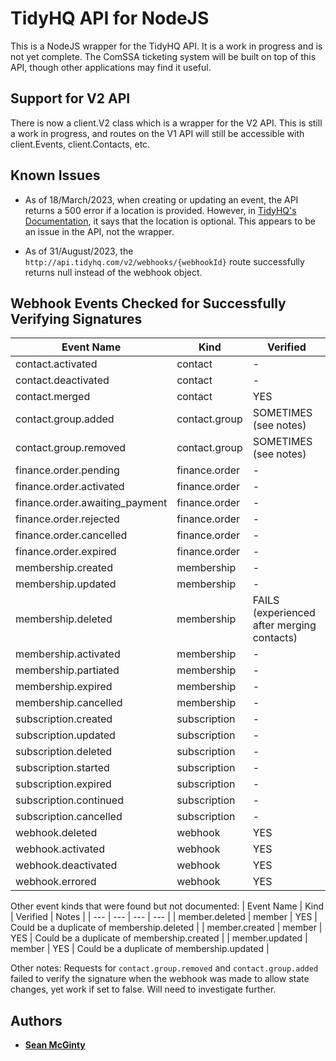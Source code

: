 # TidyHQ API for NodeJS

This is a NodeJS wrapper for the TidyHQ API. It is a work in progress and is not yet complete.
The ComSSA ticketing system will be built on top of this API, though other applications may find it useful.

## Support for V2 API

There is now a client.V2 class which is a wrapper for the V2 API. This is still a work in progress, and routes on the V1 API will still be accessible with client.Events, client.Contacts, etc.

## Known Issues

- As of 18/March/2023, when creating or updating an event, the API returns a 500 error if a location is provided. However, in [TidyHQ's Documentation](https://dev.tidyhq.com/#events), it says that the location is optional. This appears to be an issue in the API, not the wrapper.

- As of 31/August/2023, the `http://api.tidyhq.com/v2/webhooks/{webhookId}` route successfully returns null instead of the webhook object.

## Webhook Events Checked for Successfully Verifying Signatures

| Event Name | Kind | Verified |
| --- | --- | --- |
| contact.activated | contact | - |
| contact.deactivated | contact | - |
| contact.merged | contact | YES |
| contact.group.added | contact.group | SOMETIMES (see notes) |
| contact.group.removed | contact.group | SOMETIMES (see notes) |
| finance.order.pending | finance.order | - |
| finance.order.activated | finance.order | - |
| finance.order.awaiting_payment | finance.order | - |
| finance.order.rejected | finance.order | - |
| finance.order.cancelled | finance.order | - |
| finance.order.expired | finance.order |- |
| membership.created | membership | - |
| membership.updated | membership | - |
| membership.deleted | membership | FAILS (experienced after merging contacts) |
| membership.activated | membership | - |
| membership.partiated | membership | - |
| membership.expired | membership | - |
| membership.cancelled | membership | - |
| subscription.created | subscription | - |
| subscription.updated | subscription | - |
| subscription.deleted | subscription | - |
| subscription.started | subscription | - |
| subscription.expired | subscription | - |
| subscription.continued | subscription | - |
| subscription.cancelled | subscription | - |
| webhook.deleted | webhook | YES |
| webhook.activated | webhook | YES |
| webhook.deactivated | webhook | YES |
| webhook.errored | webhook | YES |

Other event kinds that were found but not documented:
| Event Name | Kind | Verified | Notes |
| --- | --- | --- | --- |
| member.deleted | member | YES | Could be a duplicate of membership.deleted |
| member.created | member | YES | Could be a duplicate of membership.created |
| member.updated | member | YES | Could be a duplicate of membership.updated |

Other notes:
Requests for `contact.group.removed` and `contact.group.added` failed to verify the signature when the
webhook was made to allow state changes, yet work if set to false. Will need to investigate further.

## Authors

- [**Sean McGinty**](https://github.com/s3ansh33p)
